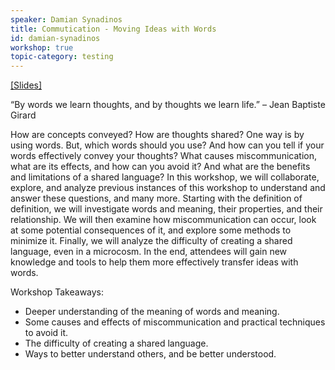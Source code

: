 ```yaml
---
speaker: Damian Synadinos
title: Commutication - Moving Ideas with Words
id: damian-synadinos
workshop: true
topic-category: testing
---
```

<a href="http://europeantestingconference.eu/slides17/Damian-pdf">[Slides]</a>

“By words we learn thoughts, and by thoughts we learn life.” – Jean Baptiste Girard

How are concepts conveyed? How are thoughts shared? One way is by using words. But, which words should you use? And how can you tell if your words effectively convey your thoughts? What causes miscommunication, what are its effects, and how can you avoid it? And what are the benefits and limitations of a shared language? In this workshop, we will collaborate, explore, and analyze previous instances of this workshop to understand and answer these questions, and many more. Starting with the definition of definition, we will investigate words and meaning, their properties, and their relationship. We will then examine how miscommunication can occur, look at some potential consequences of it, and explore some methods to minimize it. Finally, we will analyze the difficulty of creating a shared language, even in a microcosm. In the end, attendees will gain new knowledge and tools to help them more effectively transfer ideas with words.

Workshop Takeaways:

  * Deeper understanding of the meaning of words and meaning.
  * Some causes and effects of miscommunication and practical techniques to avoid it.
  * The difficulty of creating a shared language.
  * Ways to better understand others, and be better understood.
